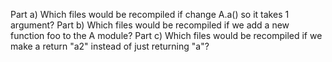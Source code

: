 Part a) Which files would be recompiled if change A.a() so it takes 1 argument?
Part b) Which files would be recompiled if we add a new function foo to the A module?
Part c) Which files would be recompiled if we make a return "a2" instead of just returning "a"?
